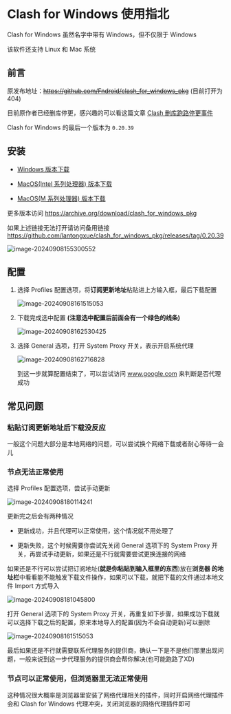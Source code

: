 # Clash for Windows 使用指北

Clash for Windows 虽然名字中带有 Windows，但不仅限于 Windows

该软件还支持 Linux 和 Mac 系统



## 前言

原发布地址：~~https://github.com/Fndroid/clash_for_windows_pkg~~ (目前打开为 404)

目前原作者已经删库停更，感兴趣的可以看这篇文章 [Clash 删库跑路停更事件](https://jichanggo.com/clashforwindows%E5%88%A0%E5%BA%93%E8%B7%91%E8%B7%AF)

Clash for Windows 的最后一个版本为 `0.20.39`



## 安装

- [Windows 版本下载](https://archive.org/download/clash_for_windows_pkg/Clash.for.Windows.Setup.0.20.39.exe)

- [MacOS(Intel 系列处理器) 版本下载](https://archive.org/download/clash_for_windows_pkg/Clash.for.Windows-0.20.39.dmg)

- [MacOS(M 系列处理器) 版本下载](https://archive.org/download/clash_for_windows_pkg/Clash.for.Windows-0.20.39-arm64.dmg)

更多版本访问 https://archive.org/download/clash_for_windows_pkg

如果上述链接无法打开请访问备用链接 https://github.com/lantongxue/clash_for_windows_pkg/releases/tag/0.20.39

![image-20240908155300552](images/image-20240908155300552.png)



## 配置

1. 选择 Profiles 配置选项，将**订阅更新地址**粘贴进上方输入框，最后下载配置

   ![image-20240908161515053](images/image-20240908161515053.png)

2. 下载完成选中配置 **(注意选中配置后前面会有一个绿色的线条)**

   ![image-20240908162530425](images/image-20240908162530425.png)

3. 选择 General 选项，打开 System Proxy 开关，表示开启系统代理

   ![image-20240908162716828](images/image-20240908162716828.png)

   到这一步就算配置结束了，可以尝试访问 www.google.com 来判断是否代理成功



## 常见问题

### 粘贴订阅更新地址后下载没反应

一般这个问题大部分是本地网络的问题，可以尝试换个网络下载或者耐心等待一会儿



### 节点无法正常使用

选择 Profiles 配置选项，尝试手动更新

![image-20240908180114241](images/image-20240908180114241.png)

更新完之后会有两种情况

- 更新成功，并且代理可以正常使用，这个情况就不用处理了

- 更新失败，这个时候需要你尝试先关闭  General 选项下的 System Proxy 开关，再尝试手动更新，如果还是不行就需要尝试更换连接的网络

  

如果还是不行可以尝试把订阅地址(**就是你粘贴到输入框里的东西**)放在**浏览器  的地址栏**中看看能不能触发下载文件操作，如果可以下载，就把下载的文件通过本地文件 Import 方式导入

![image-20240908181045800](images/image-20240908181045800.png)

打开 General 选项下的 System Proxy 开关，再重复如下步骤，如果成功下载就可以选择下载之后的配置，原来本地导入的配置(因为不会自动更新)可以删除

![image-20240908161515053](images/image-20240908161515053.png)

最后如果还是不行就需要联系代理服务的提供商，确认一下是不是他们那里出现问题，一般来说到这一步代理服务的提供商会帮你解决(也可能跑路了XD)



### 节点可以正常使用，但浏览器里无法正常使用

这种情况很大概率是浏览器里安装了网络代理相关的插件，同时开启网络代理插件会和 Clash for Windows 代理冲突，关闭浏览器的网络代理插件即可

